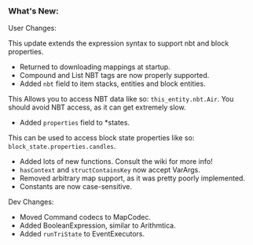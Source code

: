 ### What's New:

User Changes:

This update extends the expression syntax to support nbt and block properties.

* Returned to downloading mappings at startup.
* Compound and List NBT tags are now properly supported.
* Added `nbt` field to item stacks, entities and block entities.

This Allows you to access NBT data like so: `this_entity.nbt.Air`. You should avoid NBT access, as it can get extremely slow.

* Added `properties` field to *states.

This can be used to access block state properties like so: `block_state.properties.candles`.

* Added lots of new functions. Consult the wiki for more info!
* `hasContext` and `structContainsKey` now accept VarArgs.
* Removed arbitrary map support, as it was pretty poorly implemented.
* Constants are now case-sensitive.

Dev Changes:

* Moved Command codecs to MapCodec.
* Added BooleanExpression, similar to Arithmtica.
* Added `runTriState` to EventExecutors.